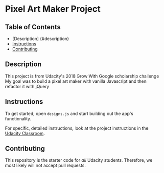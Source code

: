 # Pixel Art Maker Project

## Table of Contents

* [Description] {#description}
* [Instructions](#instructions)
* [Contributing](#contributing)

## Description

This project is from Udacity's 2018 Grow With Google scholarship challenge
My goal was to build a pixel art maker with vanilla Javascript and then refactor it with jQuery

## Instructions

To get started, open `designs.js` and start building out the app's functionality.

For specific, detailed instructions, look at the project instructions in the [Udacity Classroom](https://classroom.udacity.com/me).

## Contributing

This repository is the starter code for _all_ Udacity students. Therefore, we most likely will not accept pull requests.
